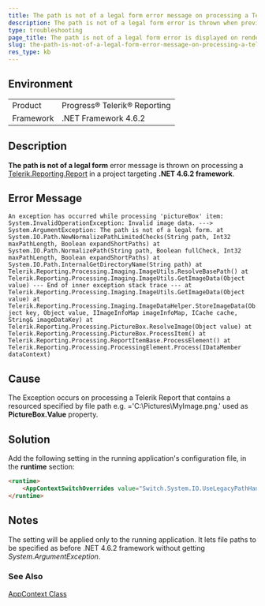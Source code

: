 ```yaml
---
title: The path is not of a legal form error message on processing a Telerik Report in a project targeting .NET 4.6.2 framework
description: The path is not of a legal form error is thrown when previewing a Telerik Report in a project targeting .NET 4.6.2 framework
type: troubleshooting
page_title: The path is not of a legal form error is displayed on rendering a Telerik Report in a project targeting .NET 4.6.2 framework
slug: the-path-is-not-of-a-legal-form-error-message-on-processing-a-telerik-report-net462-framework
res_type: kb
---
```


## Environment
<table>
    <tbody>
	    <tr>
	    	<td>Product</td>
	    	<td>Progress® Telerik® Reporting</td>
	    </tr>
      <tr>
	    	<td>Framework</td>
	    	<td>.NET Framework 4.6.2</td>
	    </tr>
    </tbody>
</table>

  
## Description

**The path is not of a legal form** error message is thrown on processing a [Telerik.Reporting.Report](../t-telerik-reporting-report) in a project targeting **.NET 4.6.2 framework**.    
   
## Error Message

`
An exception has occurred while processing 'pictureBox' item:
System.InvalidOperationException: Invalid image data. ---> System.ArgumentException: The path is not of a legal form.
   at System.IO.Path.NewNormalizePathLimitedChecks(String path, Int32 maxPathLength, Boolean expandShortPaths)
   at System.IO.Path.NormalizePath(String path, Boolean fullCheck, Int32 maxPathLength, Boolean expandShortPaths)
   at System.IO.Path.InternalGetDirectoryName(String path)
   at Telerik.Reporting.Processing.Imaging.ImageUtils.ResolveBasePath()
   at Telerik.Reporting.Processing.Imaging.ImageUtils.GetImageData(Object value)
   --- End of inner exception stack trace ---
   at Telerik.Reporting.Processing.Imaging.ImageUtils.GetImageData(Object value)
   at Telerik.Reporting.Processing.Imaging.ImageDataHelper.StoreImageData(Object key, Object value, IImageInfoMap imageInfoMap, ICache cache, String& imageDataKey)
   at Telerik.Reporting.Processing.PictureBox.ResolveImage(Object value)
   at Telerik.Reporting.Processing.PictureBox.ProcessItem()
   at Telerik.Reporting.Processing.ReportItemBase.ProcessElement()
   at Telerik.Reporting.Processing.ProcessingElement.Process(IDataMember dataContext)
`

## Cause 

 The Exception occurs on processing a Telerik Report that contains a resourced specified by file path e.g. ='C:\Pictures\MyImage.png.' used as **PictureBox.Value** property.
    
## Solution

 Add the following setting in the running application's configuration file, in the **runtime** section:  

```html
<runtime>
    <AppContextSwitchOverrides value="Switch.System.IO.UseLegacyPathHandling=true"/>  
</runtime>
```

## Notes

 The setting will be applied only to the running application. It lets file paths to be specified as before .NET 4.6.2 framework without getting *System.ArgumentException*.  
 
### See Also

<a href="https://docs.microsoft.com/en-us/dotnet/api/system.appcontext?redirectedfrom=MSDN&view=net-5.0" target="_blank">AppContext Class</a>

